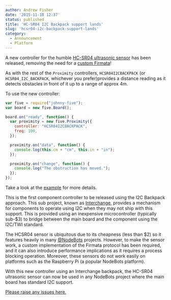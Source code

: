 ```yaml
---
author: Andrew Fisher
date: '2015-11-18 12:37'
status: published
title: 'HC-SR04 I2C Backpack support lands'
slug: 'hcsr04-i2c-backpack-support-lands'
category:
  - Announcement
  - Platform
---
```


A new controller for the humble [HC-SR04 ultrasonic sensor](http://www.amazon.com/SainSmart-HC-SR04-Ranging-Detector-Distance/dp/B004U8TOE6) has been released, removing the need for a [custom Firmata](http://johnny-five.io/api/proximity/#pingfirmata)!

As with the rest of the `Proximity` controllers, `HCSR04I2CBACKPACK` (or `HCSR04_I2C_BACKPACK`, whichever you prefer)provides a distance reading as it detects obstacles in front of it up to a range of approx 4m.

To use the new controller:

```js
var five = require("johnny-five");
var board = new five.Board();

board.on("ready", function() {
  var proximity = new five.Proximity({
    controller: "HCSR04I2CBACKPACK",
    freq: 100,
  });

  proximity.on("data", function() {
    console.log(this.cm + "cm", this.in + "in");
  });

  proximity.on("change", function() {
    console.log("The obstruction has moved.");
  });
});
```

Take a look at the [example](https://github.com/rwaldron/johnny-five/blob/master/docs/proximity-hcsr04-i2c.md) for more details.

This is the first component controller to be released using the I2C Backpack approach. This sub project, known as [Interchange](https://github.com/ajfisher/nodebots-interchange), provides a mechanism for components to operate using I2C when they may not ship with this support. This is provided using an inexpensive microcontroller (typically sub-$3) to bridge between the main board and the component using the I2C/TWI standard.

The HCSR04 sensor is ubiquitous due to its cheapness (less than $2) so it features
heavily in many [@NodeBots](http://twitter.com/nodebots) projects. However, to make the sensor work, a custom
implementation of the Firmata protocol has been required, and it can also introduce performance implications as it requires a process blocking operation. Moreover, these sensors do not work easily on platforms such as the Raspberry
Pi (a popular NodeBots platform).

With this new controller using an Interchange backpack, the HC-SR04 ultrasonic sensor can now be used in any NodeBots project where the main board has standard I2C support.


[Please raise any issues here.](https://github.com/rwaldron/johnny-five/issues)
